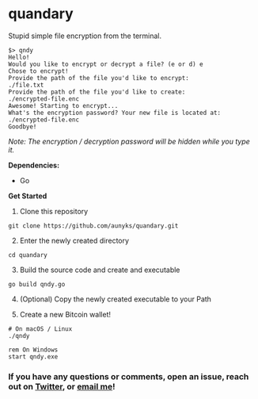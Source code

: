 # quandary
Stupid simple file encryption from the terminal.  

```
$> qndy
Hello!
Would you like to encrypt or decrypt a file? (e or d) e
Chose to encrypt!
Provide the path of the file you'd like to encrypt:
./file.txt
Provide the path of the file you'd like to create:
./encrypted-file.enc
Awesome! Starting to encrypt...
What's the encryption password? Your new file is located at:
./encrypted-file.enc
Goodbye!
```
*Note: The encryption / decryption password will be hidden while you type it.* 

**Dependencies:**  
- Go  

**Get Started**  
1. Clone this repository
```
git clone https://github.com/aunyks/quandary.git
```
2. Enter the newly created directory
```
cd quandary
```
3. Build the source code and create and executable
```
go build qndy.go
```
4. (Optional) Copy the newly created executable to your Path  

5. Create a new Bitcoin wallet!
```
# On macOS / Linux
./qndy
```
```
rem On Windows
start qndy.exe
```

### If you have any questions or comments, open an issue, reach out on [Twitter](https://twitter.com/aunyks), or [email me](mailto:g.nash.dev@gmail.com)!

